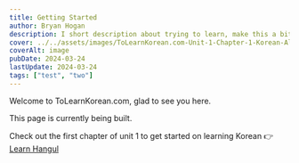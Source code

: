 ```yaml
---
title: Getting Started
author: Bryan Hogan
description: I short description about trying to learn, make this a bit longer
cover: ../../assets/images/ToLearnKorean.com-Unit-1-Chapter-1-Korean-Alphabet-Cover.png
coverAlt: image
pubDate: 2024-03-24
lastUpdate: 2024-03-24
tags: ["test", "two"]
---
```


Welcome to ToLearnKorean.com, glad to see you here.

This page is currently being built.

Check out the first chapter of unit 1 to get started on learning Korean 👉 [Learn Hangul](/unit-1/korean-alphabet-hangul)